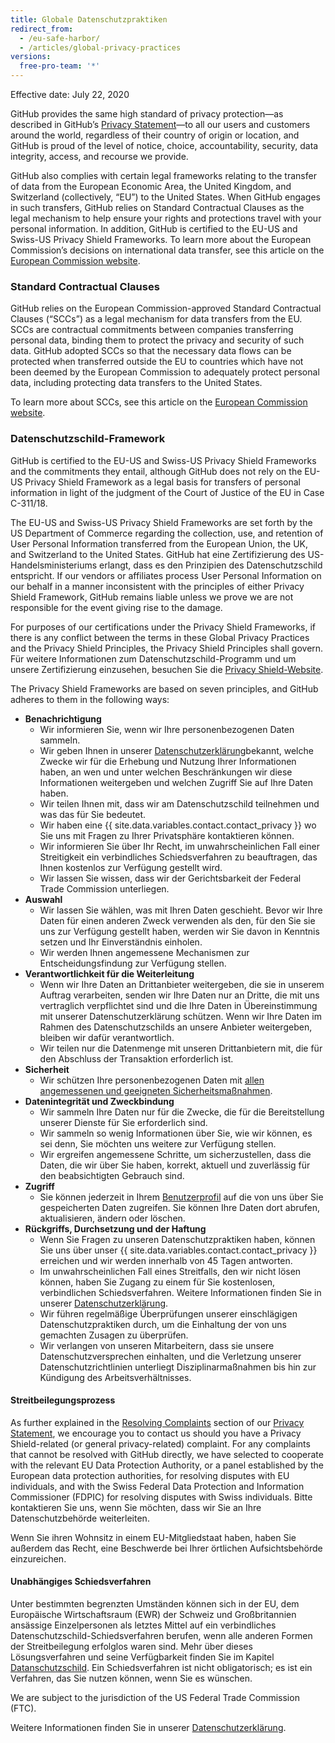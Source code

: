```yaml
---
title: Globale Datenschutzpraktiken
redirect_from:
  - /eu-safe-harbor/
  - /articles/global-privacy-practices
versions:
  free-pro-team: '*'
---
```


Effective date: July 22, 2020

GitHub provides the same high standard of privacy protection—as described in GitHub’s [Privacy Statement](/github/site-policy/github-privacy-statement#githubs-global-privacy-practices)—to all our users and customers around the world, regardless of their country of origin or location, and GitHub is proud of the level of notice, choice, accountability, security, data integrity, access, and recourse we provide.

GitHub also complies with certain legal frameworks relating to the transfer of data from the European Economic Area, the United Kingdom, and Switzerland (collectively, “EU”) to the United States. When GitHub engages in such transfers, GitHub relies on Standard Contractual Clauses as the legal mechanism to help ensure your rights and protections travel with your personal information. In addition, GitHub is certified to the EU-US and Swiss-US Privacy Shield Frameworks. To learn more about the European Commission’s decisions on international data transfer, see this article on the [European Commission website](https://ec.europa.eu/info/law/law-topic/data-protection/international-dimension-data-protection_en).

### Standard Contractual Clauses

GitHub relies on the European Commission-approved Standard Contractual Clauses (“SCCs”) as a legal mechanism for data transfers from the EU. SCCs are contractual commitments between companies transferring personal data, binding them to protect the privacy and security of such data. GitHub adopted SCCs so that the necessary data flows can be protected when transferred outside the EU to countries which have not been deemed by the European Commission to adequately protect personal data, including protecting data transfers to the United States.

To learn more about SCCs, see this article on the [European Commission website](https://ec.europa.eu/info/law/law-topic/data-protection/international-dimension-data-protection/standard-contractual-clauses-scc_en).

### Datenschutzschild-Framework

GitHub is certified to the EU-US and Swiss-US Privacy Shield Frameworks and the commitments they entail, although GitHub does not rely on the EU-US Privacy Shield Framework as a legal basis for transfers of personal information in light of the judgment of the Court of Justice of the EU in Case C-311/18.

The EU-US and Swiss-US Privacy Shield Frameworks are set forth by the US Department of Commerce regarding the collection, use, and retention of User Personal Information transferred from the European Union, the UK, and Switzerland to the United States. GitHub hat eine Zertifizierung des US-Handelsministeriums erlangt, dass es den Prinzipien des Datenschutzschild entspricht. If our vendors or affiliates process User Personal Information on our behalf in a manner inconsistent with the principles of either Privacy Shield Framework, GitHub remains liable unless we prove we are not responsible for the event giving rise to the damage.

For purposes of our certifications under the Privacy Shield Frameworks, if there is any conflict between the terms in these Global Privacy Practices and the Privacy Shield Principles, the Privacy Shield Principles shall govern. Für weitere Informationen zum Datenschutzschild-Programm und um unsere Zertifizierung einzusehen, besuchen Sie die [Privacy Shield-Website](https://www.privacyshield.gov/).

The Privacy Shield Frameworks are based on seven principles, and GitHub adheres to them in the following ways:

- **Benachrichtigung**
  - Wir informieren Sie, wenn wir Ihre personenbezogenen Daten sammeln.
  - Wir geben Ihnen in unserer [Datenschutzerklärung](/articles/github-privacy-statement/)bekannt, welche Zwecke wir für die Erhebung und Nutzung Ihrer Informationen haben, an wen und unter welchen Beschränkungen wir diese Informationen weitergeben und welchen Zugriff Sie auf Ihre Daten haben.
  - Wir teilen Ihnen mit, dass wir am Datenschutzschild teilnehmen und was das für Sie bedeutet.
  - Wir haben eine {{ site.data.variables.contact.contact_privacy }} wo Sie uns mit Fragen zu Ihrer Privatsphäre kontaktieren können.
  - Wir informieren Sie über Ihr Recht, im unwahrscheinlichen Fall einer Streitigkeit ein verbindliches Schiedsverfahren zu beauftragen, das Ihnen kostenlos zur Verfügung gestellt wird.
  - Wir lassen Sie wissen, dass wir der Gerichtsbarkeit der Federal Trade Commission unterliegen.
- **Auswahl**
  - Wir lassen Sie wählen, was mit Ihren Daten geschieht. Bevor wir Ihre Daten für einen anderen Zweck verwenden als den, für den Sie sie uns zur Verfügung gestellt haben, werden wir Sie davon in Kenntnis setzen und Ihr Einverständnis einholen.
  - Wir werden Ihnen angemessene Mechanismen zur Entscheidungsfindung zur Verfügung stellen.
- **Verantwortlichkeit für die Weiterleitung**
  - Wenn wir Ihre Daten an Drittanbieter weitergeben, die sie in unserem Auftrag verarbeiten, senden wir Ihre Daten nur an Dritte, die mit uns vertraglich verpflichtet sind und die Ihre Daten in Übereinstimmung mit unserer Datenschutzerklärung schützen. Wenn wir Ihre Daten im Rahmen des Datenschutzschilds an unsere Anbieter weitergeben, bleiben wir dafür verantwortlich.
  - Wir teilen nur die Datenmenge mit unseren Drittanbietern mit, die für den Abschluss der Transaktion erforderlich ist.
- **Sicherheit**
  - Wir schützen Ihre personenbezogenen Daten mit [allen angemessenen und geeigneten Sicherheitsmaßnahmen](https://github.com/security).
- **Datenintegrität und Zweckbindung**
  - Wir sammeln Ihre Daten nur für die Zwecke, die für die Bereitstellung unserer Dienste für Sie erforderlich sind.
  - Wir sammeln so wenig Informationen über Sie, wie wir können, es sei denn, Sie möchten uns weitere zur Verfügung stellen.
  - Wir ergreifen angemessene Schritte, um sicherzustellen, dass die Daten, die wir über Sie haben, korrekt, aktuell und zuverlässig für den beabsichtigten Gebrauch sind.
- **Zugriff**
  - Sie können jederzeit in Ihrem [Benutzerprofil](https://github.com/settings/profile) auf die von uns über Sie gespeicherten Daten zugreifen. Sie können Ihre Daten dort abrufen, aktualisieren, ändern oder löschen.
- **Rückgriffs, Durchsetzung und der Haftung**
  - Wenn Sie Fragen zu unseren Datenschutzpraktiken haben, können Sie uns über unser {{ site.data.variables.contact.contact_privacy }} erreichen und wir werden innerhalb von 45 Tagen antworten.
  - Im unwahrscheinlichen Fall eines Streitfalls, den wir nicht lösen können, haben Sie Zugang zu einem für Sie kostenlosen, verbindlichen Schiedsverfahren. Weitere Informationen finden Sie in unserer [Datenschutzerklärung](/articles/github-privacy-statement/).
  - Wir führen regelmäßige Überprüfungen unserer einschlägigen Datenschutzpraktiken durch, um die Einhaltung der von uns gemachten Zusagen zu überprüfen.
  - Wir verlangen von unseren Mitarbeitern, dass sie unsere Datenschutzversprechen einhalten, und die Verletzung unserer Datenschutzrichtlinien unterliegt Disziplinarmaßnahmen bis hin zur Kündigung des Arbeitsverhältnisses.


#### Streitbeilegungsprozess

As further explained in the [Resolving Complaints](/github/site-policy/github-privacy-statement#resolving-complaints) section of our [Privacy Statement](/github/site-policy/github-privacy-statement), we encourage you to contact us should you have a Privacy Shield-related (or general privacy-related) complaint. For any complaints that cannot be resolved with GitHub directly, we have selected to cooperate with the relevant EU Data Protection Authority, or a panel established by the European data protection authorities, for resolving disputes with EU individuals, and with the Swiss Federal Data Protection and Information Commissioner (FDPIC) for resolving disputes with Swiss individuals. Bitte kontaktieren Sie uns, wenn Sie möchten, dass wir Sie an Ihre Datenschutzbehörde weiterleiten.

Wenn Sie ihren Wohnsitz in einem EU-Mitgliedstaat haben, haben Sie außerdem das Recht, eine Beschwerde bei Ihrer örtlichen Aufsichtsbehörde einzureichen.

#### Unabhängiges Schiedsverfahren

Unter bestimmten begrenzten Umständen können sich in der EU, dem Europäische Wirtschaftsraum (EWR) der Schweiz und Großbritannien ansässige Einzelpersonen als letztes Mittel auf ein verbindliches Datenschutzschild-Schiedsverfahren berufen, wenn alle anderen Formen der Streitbeilegung erfolglos waren sind. Mehr über dieses Lösungsverfahren und seine Verfügbarkeit finden Sie im Kapitel [Datanschutzschild](https://www.privacyshield.gov/article?id=ANNEX-I-introduction). Ein Schiedsverfahren ist nicht obligatorisch; es ist ein Verfahren, das Sie nutzen können, wenn Sie es wünschen.

We are subject to the jurisdiction of the US Federal Trade Commission (FTC).

Weitere Informationen finden Sie in unserer [Datenschutzerklärung](/articles/github-privacy-statement/).
